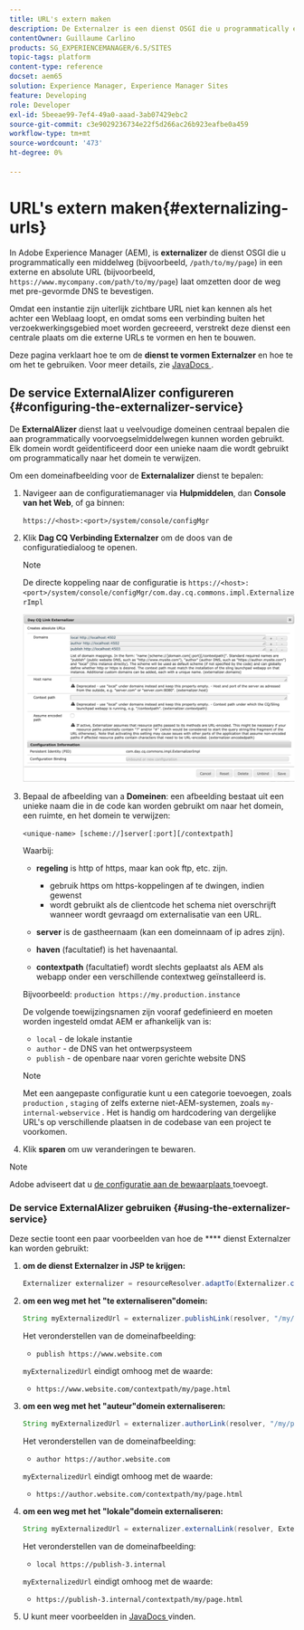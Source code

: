 ```yaml
---
title: URL's extern maken
description: De Externalzer is een dienst OSGI die u programmatically een middelweg in een externe en absolute URL laat omzetten
contentOwner: Guillaume Carlino
products: SG_EXPERIENCEMANAGER/6.5/SITES
topic-tags: platform
content-type: reference
docset: aem65
solution: Experience Manager, Experience Manager Sites
feature: Developing
role: Developer
exl-id: 5beeae99-7ef4-49a0-aaad-3ab07429ebc2
source-git-commit: c3e9029236734e22f5d266ac26b923eafbe0a459
workflow-type: tm+mt
source-wordcount: '473'
ht-degree: 0%

---
```


# URL&#39;s extern maken{#externalizing-urls}

In Adobe Experience Manager (AEM), is **externalizer** de dienst OSGI die u programmatically een middelweg (bijvoorbeeld, `/path/to/my/page`) in een externe en absolute URL (bijvoorbeeld, `https://www.mycompany.com/path/to/my/page`) laat omzetten door de weg met pre-gevormde DNS te bevestigen.

Omdat een instantie zijn uiterlijk zichtbare URL niet kan kennen als het achter een Weblaag loopt, en omdat soms een verbinding buiten het verzoekwerkingsgebied moet worden gecreeerd, verstrekt deze dienst een centrale plaats om die externe URLs te vormen en hen te bouwen.

Deze pagina verklaart hoe te om de **dienst te vormen Externalzer** en hoe te om het te gebruiken. Voor meer details, zie [ JavaDocs ](https://developer.adobe.com/experience-manager/reference-materials/6-5/javadoc/com/day/cq/commons/Externalizer.html).

## De service ExternalAlizer configureren {#configuring-the-externalizer-service}

De **ExternalAlizer** dienst laat u veelvoudige domeinen centraal bepalen die aan programmatically voorvoegselmiddelwegen kunnen worden gebruikt. Elk domein wordt geïdentificeerd door een unieke naam die wordt gebruikt om programmatically naar het domein te verwijzen.

Om een domeinafbeelding voor de **Externalalizer** dienst te bepalen:

1. Navigeer aan de configuratiemanager via **Hulpmiddelen**, dan **Console van het Web**, of ga binnen:

   `https://<host>:<port>/system/console/configMgr`

1. Klik **Dag CQ Verbinding Externalzer** om de doos van de configuratiedialoog te openen.

   >[!NOTE]
   >
   >De directe koppeling naar de configuratie is `https://<host>:<port>/system/console/configMgr/com.day.cq.commons.impl.ExternalizerImpl`

   ![ aem-externalizer-01 ](assets/aem-externalizer-01.png)

1. Bepaal de afbeelding van a **Domeinen**: een afbeelding bestaat uit een unieke naam die in de code kan worden gebruikt om naar het domein, een ruimte, en het domein te verwijzen:

   `<unique-name> [scheme://]server[:port][/contextpath]`

   Waarbij:

   * **regeling** is http of https, maar kan ook ftp, etc. zijn.

      * gebruik https om https-koppelingen af te dwingen, indien gewenst
      * wordt gebruikt als de clientcode het schema niet overschrijft wanneer wordt gevraagd om externalisatie van een URL.

   * **server** is de gastheernaam (kan een domeinnaam of ip adres zijn).
   * **haven** (facultatief) is het havenaantal.
   * **contextpath** (facultatief) wordt slechts geplaatst als AEM als webapp onder een verschillende contextweg geïnstalleerd is.

   Bijvoorbeeld: `production https://my.production.instance`

   De volgende toewijzingsnamen zijn vooraf gedefinieerd en moeten worden ingesteld omdat AEM er afhankelijk van is:

   * `local` - de lokale instantie
   * `author` - de DNS van het ontwerpsysteem
   * `publish` - de openbare naar voren gerichte website DNS

   >[!NOTE]
   >
   >Met een aangepaste configuratie kunt u een categorie toevoegen, zoals `production` , `staging` of zelfs externe niet-AEM-systemen, zoals `my-internal-webservice` . Het is handig om hardcodering van dergelijke URL&#39;s op verschillende plaatsen in de codebase van een project te voorkomen.

1. Klik **sparen** om uw veranderingen te bewaren.

>[!NOTE]
>
>Adobe adviseert dat u [ de configuratie aan de bewaarplaats ](/help/sites-deploying/configuring.md#addinganewconfigurationtotherepository) toevoegt.

### De service ExternalAlizer gebruiken {#using-the-externalizer-service}

Deze sectie toont een paar voorbeelden van hoe de **** dienst Externalzer kan worden gebruikt:

1. **om de dienst Externalzer in JSP te krijgen:**

   ```java
   Externalizer externalizer = resourceResolver.adaptTo(Externalizer.class);
   ```

1. **om een weg met het &quot;te externaliseren&quot;domein:**

   ```java
   String myExternalizedUrl = externalizer.publishLink(resolver, "/my/page") + ".html";
   ```

   Het veronderstellen van de domeinafbeelding:

   * `publish https://www.website.com`

   `myExternalizedUrl` eindigt omhoog met de waarde:

   * `https://www.website.com/contextpath/my/page.html`

1. **om een weg met het &quot;auteur&quot;domein externaliseren:**

   ```java
   String myExternalizedUrl = externalizer.authorLink(resolver, "/my/page") + ".html";
   ```

   Het veronderstellen van de domeinafbeelding:

   * `author https://author.website.com`

   `myExternalizedUrl` eindigt omhoog met de waarde:

   * `https://author.website.com/contextpath/my/page.html`

1. **om een weg met het &quot;lokale&quot;domein externaliseren:**

   ```java
   String myExternalizedUrl = externalizer.externalLink(resolver, Externalizer.LOCAL, "/my/page") + ".html";
   ```

   Het veronderstellen van de domeinafbeelding:

   * `local https://publish-3.internal`

   `myExternalizedUrl` eindigt omhoog met de waarde:

   * `https://publish-3.internal/contextpath/my/page.html`

1. U kunt meer voorbeelden in [ JavaDocs ](https://developer.adobe.com/experience-manager/reference-materials/6-5/javadoc/com/day/cq/commons/Externalizer.html) vinden.
